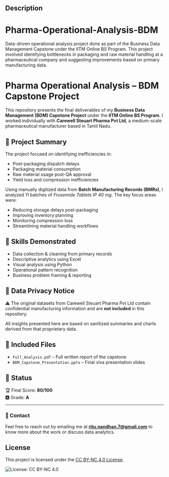 ## Description
# Pharma-Operational-Analysis-BDM
Data-driven operational analysis project done as part of the Business Data Management Capstone under the IITM Online BS Program. This project involved identifying bottlenecks in packaging and raw material handling at a pharmaceutical company and suggesting improvements based on primary manufacturing data.

# Pharma Operational Analysis – BDM Capstone Project

This repository presents the final deliverables of my **Business Data Management (BDM) Capstone Project** under the **IITM Online BS Program**. I worked individually with **Carewell Steuart Pharma Pvt Ltd**, a medium-scale pharmaceutical manufacturer based in Tamil Nadu.

## 📌 Project Summary

The project focused on identifying inefficiencies in:

- Post-packaging dispatch delays
- Packaging material consumption
- Raw material usage post-QA approval
- Yield loss and compression inefficiencies

Using manually digitized data from **Batch Manufacturing Records (BMRs)**, I analyzed 11 batches of *Frusemide Tablets IP 40 mg*. The key focus areas were:

- Reducing storage delays post-packaging
- Improving inventory planning
- Monitoring compression loss
- Streamlining material handling workflows

## 🧠 Skills Demonstrated

- Data collection & cleaning from primary records
- Descriptive analytics using Excel
- Visual analysis using Python
- Operational pattern recognition
- Business problem framing & reporting

## 🚫 Data Privacy Notice

⚠️ The original datasets from Carewell Steuart Pharma Pvt Ltd contain confidential manufacturing information and are **not included** in this repository.

All insights presented here are based on sanitized summaries and charts derived from that proprietary data.

## 📁 Included Files

- `Full_Analysis.pdf` – Full written report of the capstone
- `BDM_Capstone_Presentation.pptx` – Final viva presentation slides

## 📍 Status
  
🏆 Final Score: **80/100**  
🅰️ Grade: **A**

---

### 💬 Contact

Feel free to reach out by emailing me at **ritu.nandhan.7@gmail.com** to know more about the work or discuss data analytics.

## License

This project is licensed under the [CC BY-NC 4.0 License](https://creativecommons.org/licenses/by-nc/4.0/).

![License: CC BY-NC 4.0](https://licensebuttons.net/l/by-nc/4.0/88x31.png)

